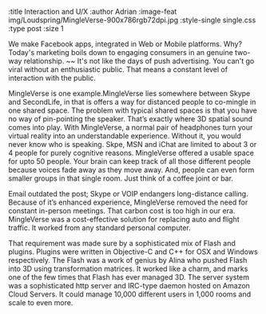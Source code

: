 :title Interaction and U/X
:author Adrian
:image-feat img/Loudspring/MingleVerse-900x786rgb72dpi.jpg
:style-single single.css
:type post
:size 1

<p>We make Facebook apps, integrated in Web or Mobile platforms. Why? Today's marketing boils down to engaging consumers in an genuine two-way relationship. ~~
It's not like the days of push advertising. You can't go viral without an enthusiastic public. That means a constant level of interaction with the public.</p>
<p>MingleVerse is one example.MingleVerse lies somewhere between Skype and SecondLife, in that is offers a way for distanced people to co-mingle in one shared space. The problem with typical shared spaces is that you have no way of pin-pointing the speaker. That&#8217;s exactly where 3D spatial sound comes into play. With MingleVerse, a normal pair of headphones  turn your virtual reality into an understandable experience. Without it, you would never know who is speaking. Skpe, MSN and iChat are limited to about 3 or 4 people for purely cognitive reasons. MingleVerse offered a usable space for upto 50 people. Your brain can keep track of all those different people because voices fade away as they move away. And, people can even form smaller groups in that single room. Just think of a coffee joint or bar.</p>
<p>Email outdated the post; Skype or VOIP endangers long-distance calling. Because of it&#8217;s enhanced experience, MingleVerse  removed the need for constant in-person meetings. That carbon cost is too high in our era. MingleVerse was a cost-effective solution for replacing auto and flight traffic. It worked from any standard personal computer.</p>
<p>That requirement was made sure by a sophisticated mix of Flash and plugins. Plugins were written in Objective-C and C++ for OSX and Windows respectively. The Flash was a work of genius by Alina who pushed Flash into 3D using transformation matrices. It worked like a charm, and marks one of the few times that Flash has ever managed 3D. The server system was a sophisticated http server and IRC-type daemon hosted on Amazon Cloud Servers. It could manage 10,000 different users in 1,000 rooms and scale to even more.</p>
